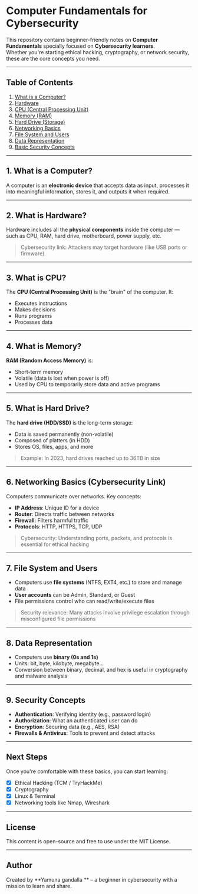 #  Computer Fundamentals for Cybersecurity

This repository contains beginner-friendly notes on **Computer Fundamentals** specially focused on **Cybersecurity learners**.  
Whether you're starting ethical hacking, cryptography, or network security, these are the core concepts you need.

---

##  Table of Contents

1. [What is a Computer?](#1-what-is-a-computer)
2. [Hardware](#2-what-is-hardware)
3. [CPU (Central Processing Unit)](#3-what-is-cpu)
4. [Memory (RAM)](#4-what-is-memory)
5. [Hard Drive (Storage)](#5-what-is-hard-drive)
6. [Networking Basics](#6-networking-basics-cybersecurity-link)
7. [File System and Users](#7-file-system-and-users)
8. [Data Representation](#8-data-representation)
9. [Basic Security Concepts](#9-security-concepts)

---

## 1. What is a Computer?

A computer is an **electronic device** that accepts data as input, processes it into meaningful information, stores it, and outputs it when required.

---

## 2. What is Hardware?

Hardware includes all the **physical components** inside the computer — such as CPU, RAM, hard drive, motherboard, power supply, etc.  
> Cybersecurity link: Attackers may target hardware (like USB ports or firmware).

---

## 3. What is CPU?

The **CPU (Central Processing Unit)** is the "brain" of the computer. It:
- Executes instructions
- Makes decisions
- Runs programs
- Processes data

---

## 4. What is Memory?

**RAM (Random Access Memory)** is:
- Short-term memory
- Volatile (data is lost when power is off)
- Used by CPU to temporarily store data and active programs

---

## 5. What is Hard Drive?

The **hard drive (HDD/SSD)** is the long-term storage:
- Data is saved permanently (non-volatile)
- Composed of platters (in HDD)
- Stores OS, files, apps, and more  
>  Example: In 2023, hard drives reached up to 36TB in size

---

## 6. Networking Basics (Cybersecurity Link)

Computers communicate over networks. Key concepts:
- **IP Address**: Unique ID for a device
- **Router**: Directs traffic between networks
- **Firewall**: Filters harmful traffic
- **Protocols**: HTTP, HTTPS, TCP, UDP

> Cybersecurity: Understanding ports, packets, and protocols is essential for ethical hacking

---

## 7. File System and Users

- Computers use **file systems** (NTFS, EXT4, etc.) to store and manage data
- **User accounts** can be Admin, Standard, or Guest
- File permissions control who can read/write/execute files

>  Security relevance: Many attacks involve privilege escalation through misconfigured file permissions

---

## 8. Data Representation

- Computers use **binary (0s and 1s)**
- Units: bit, byte, kilobyte, megabyte...
- Conversion between binary, decimal, and hex is useful in cryptography and malware analysis

---

## 9. Security Concepts

- **Authentication**: Verifying identity (e.g., password login)
- **Authorization**: What an authenticated user can do
- **Encryption**: Securing data (e.g., AES, RSA)
- **Firewalls & Antivirus**: Tools to prevent and detect attacks

---

## Next Steps

Once you're comfortable with these basics, you can start learning:
- [x] Ethical Hacking (TCM / TryHackMe)
- [x] Cryptography
- [x] Linux & Terminal
- [x] Networking tools like Nmap, Wireshark

---

##  License

This content is open-source and free to use under the MIT License.

---

## Author

Created by **Yamuna gandalla ** – a beginner in cybersecurity with a mission to learn and share.
